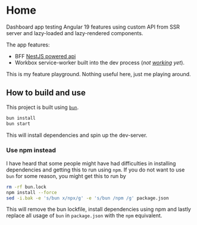 # Home

Dashboard app testing Angular 19 features using custom API from SSR server and lazy-loaded and lazy-rendered components.

The app features:

- BFF [NestJS powered api](./apps/home/server.ts)
- Workbox service-worker built into the dev process (_not [working](https://stackoverflow.com/questions/79374706/how-to-inject-workbox-manifest-in-angular-on-both-build-and-serve-targets) yet_).

This is my feature playground. Nothing useful here, just me playing around.

## How to build and use

This project is built using [`bun`](https://bun.sh/).

```bash
bun install
bun start
```

This will install dependencies and spin up the dev-server.

### Use npm instead

I have heard that some people might have had difficulties in installing dependencies and getting this to run using `npm`. If you do not want to use `bun` for some reason, you might get this to run by

```bash
rm -rf bun.lock
npm install --force
sed -i.bak -e 's/bun x/npx/g' -e 's/bun /npm /g' package.json
```

This will remove the bun lockfile, install dependencies using npm and lastly replace all usage of `bun` in `package.json` with the `npm` equivalent.
